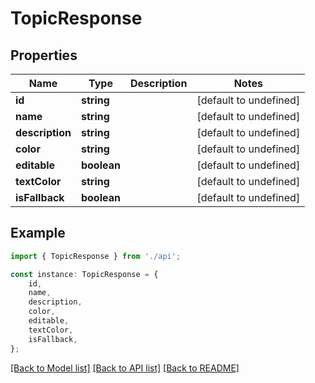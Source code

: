 # TopicResponse


## Properties

Name | Type | Description | Notes
------------ | ------------- | ------------- | -------------
**id** | **string** |  | [default to undefined]
**name** | **string** |  | [default to undefined]
**description** | **string** |  | [default to undefined]
**color** | **string** |  | [default to undefined]
**editable** | **boolean** |  | [default to undefined]
**textColor** | **string** |  | [default to undefined]
**isFallback** | **boolean** |  | [default to undefined]

## Example

```typescript
import { TopicResponse } from './api';

const instance: TopicResponse = {
    id,
    name,
    description,
    color,
    editable,
    textColor,
    isFallback,
};
```

[[Back to Model list]](../README.md#documentation-for-models) [[Back to API list]](../README.md#documentation-for-api-endpoints) [[Back to README]](../README.md)
